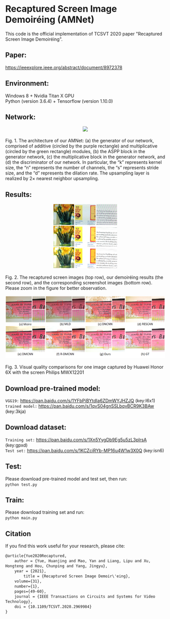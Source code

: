 # Recaptured Screen Image Demoiréing (AMNet)
This code is the official implementation of TCSVT 2020 paper "Recaptured Screen Image Demoiréing".

Paper:<br>
--------
https://ieeexplore.ieee.org/abstract/document/8972378<br>

Environment:<br>
--------
Windows 8 + Nvidia Titan X GPU <br>
Python (version 3.6.4) + Tensorflow (version 1.10.0) <br>

Network:<br>
-------
 <div align=center><img src="https://github.com/tju-maoyan/AMNet/blob/master/images/Network.png"></div><br>
Fig. 1. The architecture of our AMNet: (a) the generator of our network, comprised of additive (circled by the purple rectangle) and multiplicative (circled by the green rectangle) modules, (b) the ASPP block in the generator network, (c) the multiplicative block in the generator network, and (d) the discriminator of our network. In particular, the “k” represents kernel size, the “n” represents the number of channels, the “s” represents stride size, and the “d” represents the dilation rate. The upsampling layer is realized by 2× nearest neighbor upsampling.<br>

Results:<br>
-------
 <div align=center><img src="https://github.com/tju-maoyan/AMNet/blob/master/images/demoire_exp.png" width="40%" height="40%"></div><br>
Fig. 2. The recaptured screen images (top row), our demoiréing results (the second row), and the corresponding screenshot images (bottom row). Please zoom in the figure for better observation.<br>
<br>

 <div align=center><img src="https://github.com/tju-maoyan/AMNet/blob/master/images/SOTA.png"></div><br>
Fig. 3. Visual quality comparisons for one image captured by Huawei Honor 6X with the screen Philips MWX12201<br>

Download pre-trained model:<br>
--------
`VGG19:` https://pan.baidu.com/s/1YFbPiBYtdIa6ZDmWYJHZJQ (key:l6x1)<br>
`trained model:` https://pan.baidu.com/s/1qvS04gnSSLbqvBCR9K3BAw (key:3kja)<br>

Download dataset:<br>
--------
`Training set:` https://pan.baidu.com/s/1Xn5YygDb9Eg5u5zL3plrsA (key:gpxd)<br>
`Test set:` https://pan.baidu.com/s/1KCZciRYb-MP16u4W1w3X0Q (key:isn6)<br>

Test:<br>
-------
Please download pre-trained model and test set, then run:<br>
`python test.py`

Train:<br>
--------
Please download training set and run:<br>
`python main.py`

Citation<br>
-------
If you find this work useful for your research, please cite:<br>
```
@article{Yue2020Recaptured,
	author = {Yue, Huanjing and Mao, Yan and Liang, Lipu and Xu, Hongteng and Hou, Chunping and Yang, Jingyu},
	year = {2021},
        title = {Recaptured Screen Image Demoir\'eing},
	volume={31},
	number={1},
	pages={49-60},
	journal = {IEEE Transactions on Circuits and Systems for Video Technology},
	doi = {10.1109/TCSVT.2020.2969984}
}
```
